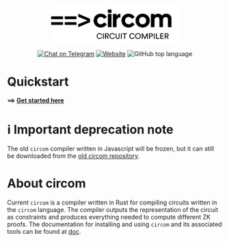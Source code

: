 <div align="center">
<img src="mkdocs/circom-logo-black.png" width="300"/>
</div>
<div align="center">

[![Chat on Telegram][ico-telegram]][link-telegram]
[![Website][ico-website]][link-website]
![GitHub top language](https://img.shields.io/github/languages/top/iden3/circom)

</div>

# Quickstart

<b>==> [Get started here](https://iden3.github.io/circom/getting-started/installation/)</b>

# &#8505; Important deprecation note

The old `circom` compiler written in Javascript will be frozen, but it can still be downloaded from the [old circom repository](https://github.com/iden3/circom_old).

# About circom 

Current `circom` is a compiler written in Rust for compiling circuits written in the `circom` language.
The compiler outputs the representation of the circuit as constraints and produces everything needed to compute different ZK proofs. The documentation for installing and using `circom` and its associated tools can be found at [doc](https://iden3.github.io/circom).


[ico-website]: https://img.shields.io/website?up_color=blue&up_message=circom&url=https%3A%2F%2Fiden3.io%2Fcircom
[ico-telegram]: https://img.shields.io/badge/@iden3-2CA5E0.svg?style=flat-square&logo=telegram&label=Telegram

[link-website]: https://iden3.io/circom
[link-telegram]: https://t.me/iden3io
